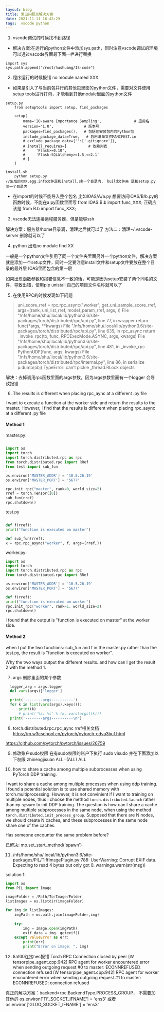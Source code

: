 ```yaml
---
layout: blog
title: 常见问题及解决方案
date: 2021-11-11 16:48:29
tags:  vscode python
---
```


1. vscode调试的时候找不到路径

- 解决方案:在运行的python文件中添加sys.path，同时注意vscode调试的环境可以通过vscode界面最下面一栏进行替换
```
import sys
sys.path.append("/root/hushuang/IS-code")
```

2. 程序运行的时候报错 no module named XXX
- 如果是引入了与当前包并行的其他包里面的python文件，需要对文件使用setup tools进行打包，才能看到其他module里面的python文件
```
setup.py
    from setuptools import setup, find_packages

    setup(
        name='IO-aware Importance Sampling',               # 应用名
        version='1.0',              # 版本号
        packages=find_packages(),   # 包括在安装包内的Python包
        include_package_data=True,   # 启用清单文件MANIFEST.in
        # exclude_package_date={'':['.gitignore']},
        # install_requires=[          # 依赖列表
        #     'Flask>=0.10',
        #     'Flask-SQLAlchemy>=1.5,<=2.1'
        # ]
    )

install.sh
    python setup.py 
//生成的XXX.egg.info文件是和install.sh一个目录内， build文件夹 是和setup.py同一个目录内
```
- 在import的时候不能导入整个包名 比如IOAS/A/a.py 想要访问IOAS/B/b.py的函数时候，不能在a.py函数里面写 from IOAS.B.b import func_XXX; 正确应该是 from B.b import func_XXX; 


3. vscode无法连接远程服务器，但是能够ssh

解决方案：服务器/home目录满，清理之后就可以了
方法二：清理~/.vscode-server 删除就可以了

4. python 出现no module find XX

一般是一个python文件引用了同一个文件夹里面另外一个python文件，解决方案就是添加一个setup文件，同时一定要注意install文件和setup文件要放在整个目录的最外层 IOAS里面包含的第一层

如果出现函数参数和报错信息不一致的话，可能是因为setup安装了两个同名的文件，导致出错，使用pip unistall 自己的项目文件名称就可以了


5. 在使用RPC的时候发现如下问题
>  uni_score_rref = rpc.rpc_async("worker", get_uni_sample_score_rref, args=(rank, uni_list_rref, model_param_rref, args, ))
  File "/nfs/home/shu/.local/lib/python3.6/site-packages/torch/distributed/rpc/api.py", line 77, in wrapper
    return func(*args, **kwargs)
  File "/nfs/home/shu/.local/lib/python3.6/site-packages/torch/distributed/rpc/api.py", line 635, in rpc_async
    return _invoke_rpc(to, func, RPCExecMode.ASYNC, args, kwargs)
  File "/nfs/home/shu/.local/lib/python3.6/site-packages/torch/distributed/rpc/api.py", line 481, in _invoke_rpc
    PythonUDF(func, args, kwargs)
  File "/nfs/home/shu/.local/lib/python3.6/site-packages/torch/distributed/rpc/internal.py", line 86, in serialize
    p.dump(obj)
TypeError: can't pickle _thread.RLock objects

解决：去掉调用rpc函数里面的args参数，因为args参数里面有一个logger 会导致报错



6. The results is different when placing rpc_aync at a different .py file


I want to execute a function at the worker side and return the results to the master. However, I find that the results is different when placing rpc_async at a different .py file

#### Method 1

master.py:

``` python

import os
import torch
import torch.distributed.rpc as rpc
from torch.distributed.rpc import RRef
from test import sub_fun

os.environ['MASTER_ADDR'] = '10.5.26.19'
os.environ['MASTER_PORT'] = '5677'

rpc.init_rpc("master", rank=0, world_size=2)
rref = torch.Tensor([0])
sub_fun(rref)
rpc.shutdown()
```

test.py

```python

def f(rref):
print("function is executed on master")

def sub_fun(rref):
x = rpc.rpc_async("worker", f, args=(rref,))
```

worker.py:

```python
import os
import torch
import torch.distributed.rpc as rpc
from torch.distributed.rpc import RRef

os.environ['MASTER_ADDR'] = '10.5.26.19'
os.environ['MASTER_PORT'] = '5677'

def f(rref):
print("function is executed on worker")
rpc.init_rpc("worker", rank=1, world_size=2)
rpc.shutdown()
```

I found that the output is "function is executed on master" at the worker side.

#### Method 2

when I put the two functions: sub_fun and f in the master.py rather than the test.py, the result is "function is executed on worker".

Why the two ways output the different results. and how can I get the result 2 with the method 1.


7. args 删除里面的某个参数
```python
  logger_arg = args.logger
  del vars(args)['logger']

  print('--------args----------')
  for k in list(vars(args).keys()):
      print(k)
      # print('%s: %s' % (k, vars(args)[k]))
  print('--------args----------\n')
```


8. torch.distributed.rpc.rpc_aync
rref相关文档 https://m.w3cschool.cn/pytorch/pytorch-cdva3buf.html

https://github.com/pytorch/pytorch/issues/26759

9. 修改账户sudo权限
在有sudo权限的账户下执行 sudo visudo
并在下面添加以下权限
zhinengjisuan ALL=(ALL)     ALL


10. how to share a cache among multiple subprocesses when using PyTorch DDP training.

I want to share a cache among multiple processes when using ddp training. 
I found a potential solution is to use shared memory with torch.multiprocessing. 
However, it is not convinient if I want to training on multiple nodes, thus I choose the method ```torch.distributed.launch``` rather than ```mp.spwarn``` to init DDP training. 
The question is how can I share a cache among multiple subprocesses in the same node,  when using the method ```torch.distributed.init_process_group```. 
Supposed that there are N nodes, we should create N caches, and these subprocesses in the same node share one of the caches.

Has someone encounter the same problem before?

已解决:
mp.set_start_method('spawn')


11. /nfs/home/shu/.local/lib/python3.6/site-packages/PIL/TiffImagePlugin.py:788: UserWarning: Corrupt EXIF data.  Expecting to read 4 bytes but only got 0.
  warnings.warn(str(msg))

solution 1:
```python
import os
from PIL import Image

imageFolder = /Path/To/Image/Folder
listImages = os.listdir(imageFolder)

for img in listImages:
    imgPath = os.path.join(imageFolder,img)
            
    try:
        img = Image.open(imgPath)
        exif_data = img._getexif()
    except ValueError as err:
        print(err)
        print("Error on image: ", img)
```

12. 8a100连接hec报错
Torch RPC Connection closed by peer 
[W tensorpipe_agent.cpp:942] RPC agent for worker encountered error when sending outgoing request #0 to master: ECONNREFUSED: connection refused
[W tensorpipe_agent.cpp:942] RPC agent for worker encountered error when sending outgoing request #1 to master: ECONNREFUSED: connection refused


真正的解决方案：backend=rpc.BackendType.PROCESS_GROUP， 
不需要加其他的 os.environ['TF_SOCKET_IFNAME'] = 'ens3' 或者os.environ['GLOO_SOCKET_IFNAME'] = 'ens3'

